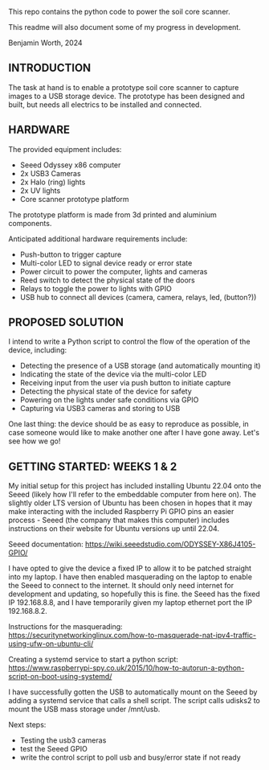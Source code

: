 This repo contains the python code to power the soil core scanner.

This readme will also document some of my progress in development.

Benjamin Worth, 2024

INTRODUCTION
------------
The task at hand is to enable a prototype soil core
scanner to capture images to a USB storage device. The prototype has been
designed and built, but needs all electrics to be installed and connected.

HARDWARE
--------
The provided equipment includes:

- Seeed Odyssey x86 computer
- 2x USB3 Cameras
- 2x Halo (ring) lights
- 2x UV lights
- Core scanner prototype platform

The prototype platform is made from 3d printed and aluminium components.

Anticipated additional hardware requirements include:

- Push-button to trigger capture
- Multi-color LED to signal device ready or error state
- Power circuit to power the computer, lights and cameras
- Reed switch to detect the physical state of the doors
- Relays to toggle the power to lights with GPIO
- USB hub to connect all devices (camera, camera, relays, led, (button?))

PROPOSED SOLUTION
-----------------
I intend to write a Python script to control the flow of the operation of the 
device, including:

- Detecting the presence of a USB storage (and automatically mounting it)
- Indicating the state of the device via the multi-color LED
- Receiving input from the user via push button to initiate capture
- Detecting the physical state of the device for safety
- Powering on the lights under safe conditions via GPIO
- Capturing via USB3 cameras and storing to USB

One last thing: the device should be as easy to reproduce as possible, in case
someone would like to make another one after I have gone away. Let's see how we
go!

GETTING STARTED: WEEKS 1 & 2
----------------------------
My initial setup for this project has included installing Ubuntu 22.04 onto the 
Seeed (likely how I'll refer to the embeddable computer from here on). The 
slightly older LTS version of Ubuntu has been chosen in hopes that it may make
interacting with the included Raspberry Pi GPIO pins an easier process - Seeed
(the company that makes this computer) includes instructions on their website
for Ubuntu versions up until 22.04.

Seeed documentation:
https://wiki.seeedstudio.com/ODYSSEY-X86J4105-GPIO/

I have opted to give the device a fixed IP to allow it to be patched straight
into my laptop. I have then enabled masquerading on the laptop to enable the
Seeed to connect to the internet. It should only need internet for development
and updating, so hopefully this is fine. the Seeed has the fixed IP 192.168.8.8,
and I have temporarily given my laptop ethernet port the IP 192.168.8.2.

Instructions for the masquerading:
https://securitynetworkinglinux.com/how-to-masquerade-nat-ipv4-traffic-using-ufw-on-ubuntu-cli/

Creating a systemd service to start a python script:
https://www.raspberrypi-spy.co.uk/2015/10/how-to-autorun-a-python-script-on-boot-using-systemd/

I have successfully gotten the USB to automatically mount on the Seeed by adding
a systemd service that calls a shell script. The script calls udisks2 to mount
the USB mass storage under /mnt/usb.

Next steps:
- Testing the usb3 cameras
- test the Seeed GPIO
- write the control script to poll usb and busy/error state if not ready



